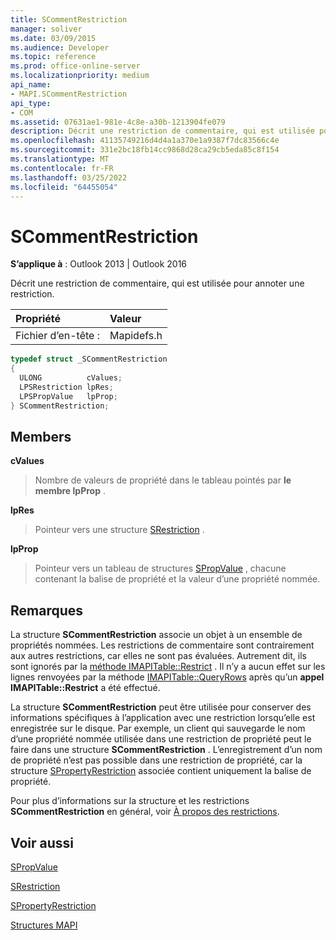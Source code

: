 ```yaml
---
title: SCommentRestriction
manager: soliver
ms.date: 03/09/2015
ms.audience: Developer
ms.topic: reference
ms.prod: office-online-server
ms.localizationpriority: medium
api_name:
- MAPI.SCommentRestriction
api_type:
- COM
ms.assetid: 07631ae1-981e-4c8e-a30b-1213904fe079
description: Décrit une restriction de commentaire, qui est utilisée pour annoter une restriction. Les restrictions de commentaire sont contrairement aux autres restrictions, car elles ne sont pas évaluées.
ms.openlocfilehash: 41135749216d4d4a1a370e1a9387f7dc83566c4e
ms.sourcegitcommit: 331e2bc18fb14cc9868d28ca29cb5eda85c8f154
ms.translationtype: MT
ms.contentlocale: fr-FR
ms.lasthandoff: 03/25/2022
ms.locfileid: "64455054"
---
```

# <a name="scommentrestriction"></a>SCommentRestriction

  
  
**S’applique à** : Outlook 2013 | Outlook 2016 
  
Décrit une restriction de commentaire, qui est utilisée pour annoter une restriction. 
  
|Propriété |Valeur |
|:-----|:-----|
|Fichier d’en-tête :  <br/> |Mapidefs.h  <br/> |
   
```cpp
typedef struct _SCommentRestriction
{
  ULONG          cValues;
  LPSRestriction lpRes;
  LPSPropValue   lpProp;
} SCommentRestriction;

```

## <a name="members"></a>Members

 **cValues**
  
> Nombre de valeurs de propriété dans le tableau pointés par **le membre lpProp** . 
    
 **lpRes**
  
> Pointeur vers une structure [SRestriction](srestriction.md) . 
    
 **lpProp**
  
> Pointeur vers un tableau de structures [SPropValue](spropvalue.md) , chacune contenant la balise de propriété et la valeur d’une propriété nommée. 
    
## <a name="remarks"></a>Remarques

La structure **SCommentRestriction** associe un objet à un ensemble de propriétés nommées. Les restrictions de commentaire sont contrairement aux autres restrictions, car elles ne sont pas évaluées. Autrement dit, ils sont ignorés par la [méthode IMAPITable::Restrict](imapitable-restrict.md) . Il n’y a aucun effet sur les lignes renvoyées par la méthode [IMAPITable::QueryRows](imapitable-queryrows.md) après qu’un **appel IMAPITable::Restrict** a été effectué. 
  
La structure **SCommentRestriction** peut être utilisée pour conserver des informations spécifiques à l’application avec une restriction lorsqu’elle est enregistrée sur le disque. Par exemple, un client qui sauvegarde le nom d’une propriété nommée utilisée dans une restriction de propriété peut le faire dans une structure **SCommentRestriction** . L’enregistrement d’un nom de propriété n’est pas possible dans une restriction de propriété, car la structure [SPropertyRestriction](spropertyrestriction.md) associée contient uniquement la balise de propriété. 
  
Pour plus d’informations sur la structure et les restrictions **SCommentRestriction** en général, voir [À propos des restrictions](about-restrictions.md). 
  
## <a name="see-also"></a>Voir aussi



[SPropValue](spropvalue.md)
  
[SRestriction](srestriction.md)
  
[SPropertyRestriction](spropertyrestriction.md)


[Structures MAPI](mapi-structures.md)


